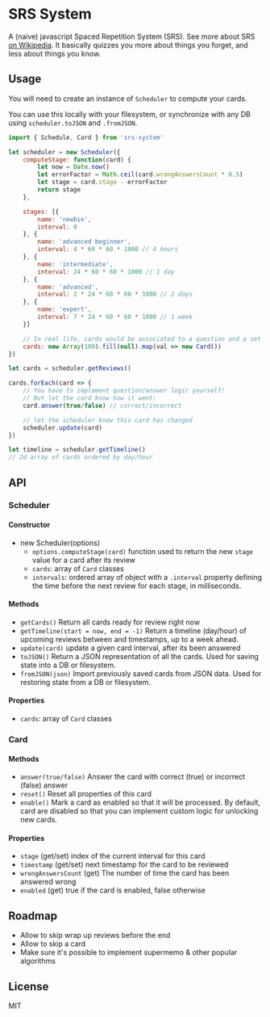 SRS System
===

A (naive) javascript Spaced Repetition System (SRS).
See more about SRS [on Wikipedia](https://en.wikipedia.org/wiki/Spaced_repetition). It basically quizzes you more about things you forget, and less about things you know.

## Usage

You will need to create an instance of `Scheduler` to compute your cards.

You can use this locally with your filesystem, or synchronize with any DB using `scheduler.toJSON` and `.fromJSON`.

```js
import { Schedule, Card } from 'srs-system'

let scheduler = new Scheduler({
    computeStage: function(card) {
        let now = Date.now()
        let errorFactor = Math.ceil(card.wrongAnswersCount * 0.5)
        let stage = card.stage - errorFactor
        return stage
    },

    stages: [{
        name: 'newbie',
        interval: 0 
    }, {
        name: 'advanced beginner',
        interval: 4 * 60 * 60 * 1000 // 4 hours
    }, {
        name: 'intermediate',
        interval: 24 * 60 * 60 * 1000 // 1 day
    }, {
        name: 'advanced',
        interval: 2 * 24 * 60 * 60 * 1000 // 2 days
    }, {
        name: 'expert',
        interval: 7 * 24 * 60 * 60 * 1000 // 1 week
    }]

    // In real life, cards would be associated to a question and a set of answers
    cards: new Array(100).fill(null).map(val => new Card())
})

let cards = scheduler.getReviews()

cards.forEach(card => {
    // You have to implement question/answer logic yourself!
    // But let the card know how it went:
    card.answer(true/false) // correct/incorrect

    // let the scheduler know this card has changed
    scheduler.update(card)
})

let timeline = scheduler.getTimeline()
// 2d array of cards ordered by day/hour
```

## API

### Scheduler
#### Constructor
- new Scheduler(options)
    - `options.computeStage(card)` function used to return the new `stage` value for a card after its review
    - `cards`: array of `Card` classes
    - `intervals`: ordered array of object with a `.interval` property defining the time before the next review for each stage, in milliseconds.
#### Methods
- `getCards()` Return all cards ready for review right now
- `getTimeline(start = now, end = -1)` Return a timeline (day/hour) of upcoming reviews between <start> and <end> timestamps, up to a week ahead.
- `update(card)` update a given card interval, after its been answered
- `toJSON()` Return a JSON representation of all the cards. Used for saving state into a DB or filesystem.
- `fromJSON(json)` Import previously saved cards from JSON data. Used for restoring state from a DB or filesystem.

#### Properties
- `cards`: array of `Card` classes

### Card
#### Methods
- `answer(true/false)` Answer the card with correct (true) or incorrect (false) answer
- `reset()` Reset all properties of this card
- `enable()` Mark a card as enabled so that it will be processed. By default, card are disabled so that you can implement custom logic for unlocking new cards.

#### Properties
- `stage` (get/set) index of the current interval for this card
- `timestamp` (get/set) next timestamp for the card to be reviewed
- `wrongAnswersCount` (get) The number of time the card has been answered wrong
- `enabled` (get) true if the card is enabled, false otherwise

## Roadmap
- Allow to skip wrap up reviews before the end
- Allow to skip a card
- Make sure it's possible to implement supermemo & other popular algorithms

## License
MIT